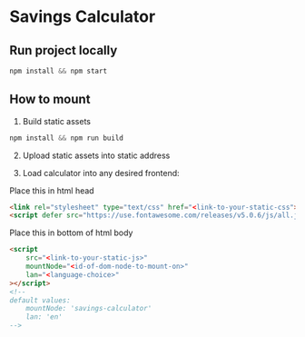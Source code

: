 # Savings Calculator

## Run project locally
```js
npm install && npm start
```

## How to mount

1. Build static assets
```js 
npm install && npm run build
```

2. Upload static assets into static address

3. Load calculator into any desired frontend:

Place this in html head
```html
<link rel="stylesheet" type="text/css" href="<link-to-your-static-css">
<script defer src="https://use.fontawesome.com/releases/v5.0.6/js/all.js"></script>
```

Place this in bottom of html body
```html
<script
    src="<link-to-your-static-js>"
    mountNode="<id-of-dom-node-to-mount-on>"
    lan="<language-choice>"
></script>
<!-- 
default values:
    mountNode: 'savings-calculator'
    lan: 'en'
-->
```
